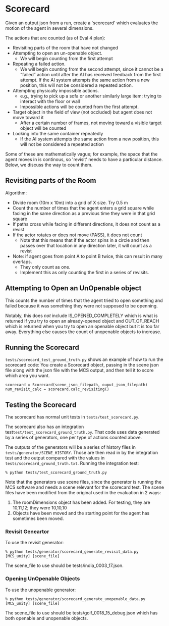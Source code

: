 
# Scorecard

Given an output json from a run, create a 'scorecard' which evaluates the motion of the 
agent in several dimensions.

The actions that are counted (as of Eval 4 plan):

* Revisiting parts of the room that have not changed
* Attempting to open an un-openable object.  
  * We will begin counting from the first attempt
* Repeating a failed action.   
  * We will begin counting from the second attempt, since it cannot be a “failed” action until after the AI has received 
  feedback from the first attempt. If the AI system attempts the same action from a new position, this will not be considered a repeated action. 
* Attempting physically impossible actions.  
  * e.g., trying to pick up a sofa or another similarly large item; trying to interact with the floor or wall
  * Impossible actions will be counted from the first attempt.  
* Target object in the field of view (not occluded) but agent does not move toward it
  * After a certain number of frames, not moving toward a visible target object will be counted
* Looking into the same container repeatedly
  * If the AI system attempts the same action from a new position, this will not be considered a repeated action

Some of these are mathematically vague;  for example, the space that the agent moves in is continous, 
so 'revisit' needs to have a particular distance.  Below, we discuss the way to count them. 

## Revisiting parts of the Room

Algorithm:
* Divide room (10m x 10m) into a grid of X size.  Try 0.5 m
* Count the number of times that the agent enters a 
grid square while facing in the same direction as a 
previous time they were in that grid square
* If paths cross while facing in different directions, it does not count as a revist
* If the actor rotates or does not move (PASS), it does not count
  * Note that this means that if the actor spins in a circle and then passes over 
    that location in any direction later, it will count as a revist
* Note:  if agent goes from point A to point B twice, this can result in many overlaps.
  * They only count as one.  
  * Implement this as only counting the first in a series of revisits.  
     
## Attempting to Open an UnOpenable object

This counts the number of times that the agent tried to open something 
and failed because it was something they were not supposed to be 
openning.  

Notably, this does _not_ include IS_OPENED_COMPLETELY which is what 
is returned if you try to open an already-opened object and OUT_OF_REACH 
which is returned when you try to open an openable object but it is 
too far away.  Everything else causes the count of unopenable objects to 
increase.

## Running the Scorecard


```tests/scorecard_test_ground_truth.py``` shows an example of how to run the 
scorecard code:  You create a Scorecard object, passing in the scene json file 
along with the json file with the MCS output, and then tell it to score which 
area you want.  

```
scorecard = Scorecard(scene_json_filepath, ouput_json_filepath)
num_revisit_calc = scorecard.calc_revisiting()
```



## Testing the Scorecard

The scorecard has normal unit tests in ```tests/test_scorecard.py```.

The scorecard also has an integration test```test/test_scorecard_ground_truth.py```.   That 
code uses data generated by a series of generators, one per type of actions counted
above.  

The outputs of the generators will be a series of history files in
```tests/generator/SCENE_HISTORY```.  Those are then read in by the integration 
test and the output compared  with the values in 
```tests/scorecard_ground_truth.txt```.  Running the integration test:

```
% python tests/test_scorecard_ground_truth.py
```

Note that the generators use scene files, since the generator is running the 
MCS software and needs a scene relevant for the scorecard test.  The scene files
have been modified from the original used in the evaluation in 2 ways:
1. The roomDimensions object has been added. For testing, they are 10,11,12; they were 10,10,10
1. Objects have been moved and the starting point for the agent has sometimes been 
moved. 
 
### Revisit Geneartor ### 

To use the revisit generator:  

```
% python tests/generator/scorecard_generate_revisit_data.py [MCS_unity] [scene_file]
```

The scene_file to use should be tests/india_0003_17.json.  

### Opening UnOpenable Objects 

To use the unopenable generator:
```
% python tests/generator/scorecard_generate_unopenable_data.py [MCS_unity] [scene_file]
```

The scene_file to use should be tests/golf_0018_15_debug.json which has 
both openable and unopenable objects. 





